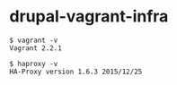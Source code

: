 # drupal-vagrant-infra

```
$ vagrant -v
Vagrant 2.2.1

$ haproxy -v
HA-Proxy version 1.6.3 2015/12/25
